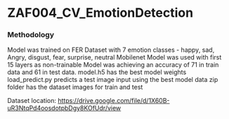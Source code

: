 # ZAF004_CV_EmotionDetection

### Methodology 

Model was trained on FER Dataset with 7 emotion classes - happy, sad, Angry, disgust, fear, surprise, neutral
Mobilenet Model was used with first 15 layers as non-trainable
Model was achieving an accuracy of 71 in train data and 61 in test data.
model.h5 has the best model weights
load_predict.py predicts a test image input using the best model
data zip folder has the dataset images for train and test

Dataset location: https://drive.google.com/file/d/1X60B-uR3NtqPd4oosdotpbDgy8KOfUdr/view
